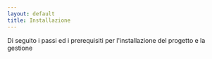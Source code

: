 ```yaml
---
layout: default
title: Installazione
---
```



Di seguito i passi ed i prerequisiti per l'installazione del progetto e la gestione